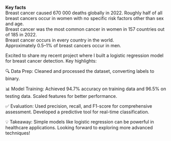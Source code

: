 <b>Key facts</b><br>
Breast cancer caused 670 000 deaths globally in 2022.
Roughly half of all breast cancers occur in women with no specific risk factors other than sex and age.<br>
Breast cancer was the most common cancer in women in 157 countries out of 185 in 2022.<br>
Breast cancer occurs in every country in the world.<br>
Approximately 0.5–1% of breast cancers occur in men.<br>

Excited to share my recent project where I built a logistic regression model for breast cancer detection. Key highlights:

🔍 Data Prep: Cleaned and processed the dataset, converting labels to binary.

📊 Model Training: Achieved 94.7% accuracy on training data and 96.5% on testing data. Scaled features for better performance.

✅ Evaluation: Used precision, recall, and F1-score for comprehensive assessment. Developed a predictive tool for real-time classification.

💡 Takeaway: Simple models like logistic regression can be powerful in healthcare applications. Looking forward to exploring more advanced techniques!
